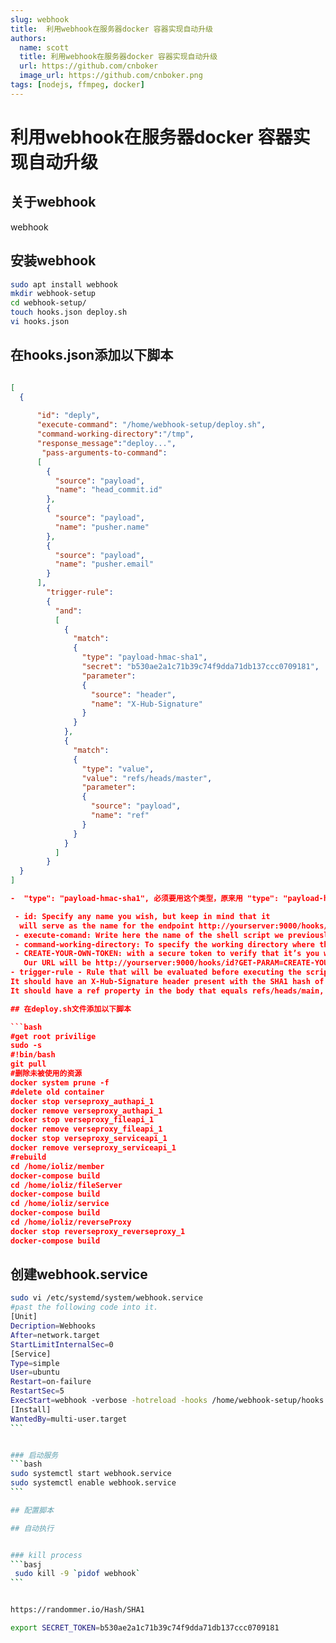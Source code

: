 ```yaml
---
slug: webhook
title:  利用webhook在服务器docker 容器实现自动升级
authors:
  name: scott
  title: 利用webhook在服务器docker 容器实现自动升级
  url: https://github.com/cnboker
  image_url: https://github.com/cnboker.png
tags: [nodejs, ffmpeg, docker]
---
```


# 利用webhook在服务器docker 容器实现自动升级

## 关于webhook

webhook

## 安装webhook

```bash
sudo apt install webhook
mkdir webhook-setup
cd webhook-setup/
touch hooks.json deploy.sh
vi hooks.json
```

## 在hooks.json添加以下脚本

```json

[
  {
  
      "id": "deply",
      "execute-command": "/home/webhook-setup/deploy.sh",
      "command-working-directory":"/tmp",
      "response_message":"deploy...",
       "pass-arguments-to-command":
      [
        {
          "source": "payload",
          "name": "head_commit.id"
        },
        {
          "source": "payload",
          "name": "pusher.name"
        },
        {
          "source": "payload",
          "name": "pusher.email"
        }
      ],
        "trigger-rule":
        {
          "and":
          [
            {
              "match":
              {
                "type": "payload-hmac-sha1",
                "secret": "b530ae2a1c71b39c74f9dda71db137ccc0709181",
                "parameter":
                {
                  "source": "header",
                  "name": "X-Hub-Signature"
                }
              }
            },
            {
              "match":
              {
                "type": "value",
                "value": "refs/heads/master",
                "parameter":
                {
                  "source": "payload",
                  "name": "ref"
                }
              }
            }
          ]
        }
  }
]

-  "type": "payload-hmac-sha1", 必须要用这个类型，原来用 "type": "payload-hash-sha1"一直报错

 - id: Specify any name you wish, but keep in mind that it 
  will serve as the name for the endpoint http://yourserver:9000/hooks/id
 - execute-comand: Write here the name of the shell script we previously created
 - command-working-directory: To specify the working directory where the script is stored, type the path to the directory where the script is saved.
 - CREATE-YOUR-OWN-TOKEN: with a secure token to verify that it’s you who’s asking to redeploy the container
   Our URL will be http://yourserver:9000/hooks/id?GET-PARAM=CREATE-YOUR-OWN-TOKEN.
- trigger-rule - Rule that will be evaluated before executing the script. We use the and property to specify the request should meet two criteria:
It should have an X-Hub-Signature header present with the SHA1 hash of secret. This is how Github passes the secret to us so we can verify the request is legitimate. Value of secret should match "Secret" from the previous step
It should have a ref property in the body that equals refs/heads/main, so we only redeploy on a push to the main branch. Change this value if your branch has a different name

## 在deploy.sh文件添加以下脚本

```bash
#get root privilige
sudo -s
#!bin/bash
git pull
#删除未被使用的资源
docker system prune -f
#delete old container
docker stop verseproxy_authapi_1
docker remove verseproxy_authapi_1
docker stop verseproxy_fileapi_1
docker remove verseproxy_fileapi_1
docker stop verseproxy_serviceapi_1
docker remove verseproxy_serviceapi_1
#rebuild
cd /home/ioliz/member
docker-compose build
cd /home/ioliz/fileServer
docker-compose build
cd /home/ioliz/service
docker-compose build
cd /home/ioliz/reverseProxy
docker stop reverseproxy_reverseproxy_1
docker-compose build
```

## 创建webhook.service

````bash
sudo vi /etc/systemd/system/webhook.service
#past the following code into it.
[Unit]
Decription=Webhooks
After=network.target
StartLimitInternalSec=0
[Service]
Type=simple
User=ubuntu
Restart=on-failure
RestartSec=5
ExecStart=webhook -verbose -hotreload -hooks /home/webhook-setup/hooks.json port 9000 -ip "127.0.0.1" http-methods post
[Install]
WantedBy=multi-user.target
```


### 启动服务
```bash
sudo systemctl start webhook.service
sudo systemctl enable webhook.service
```

## 配置脚本

## 自动执行


### kill process
```basj
 sudo kill -9 `pidof webhook`
```


https://randommer.io/Hash/SHA1

export SECRET_TOKEN=b530ae2a1c71b39c74f9dda71db137ccc0709181